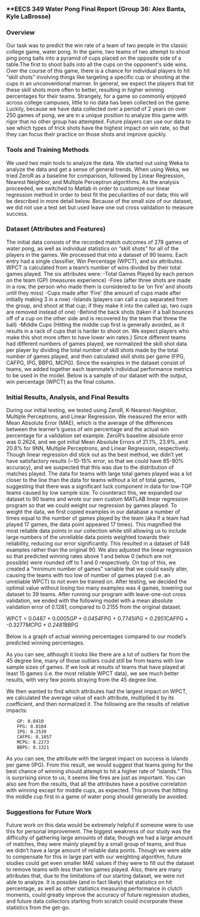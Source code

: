 ### **EECS 349 Water Pong Final Report (Group 36: Alex Banta, Kyle LaBrosse)

### Overview

Our task was to predict the win rate of a team of two people in the classic college game, water pong. In the game, two teams of two attempt to shoot ping pong balls into a pyramid of cups placed on the opposite side of a table.The first to shoot balls into all the cups on the opponent's side wins.  Over the course of this game, there is a chance for individual players to hit “skill shots” involving things like targeting a specific cup or shooting at the cups in an unconventional manner. In general, we expect the players that hit these skill shots more often to better, resulting in higher winning percentages for their teams. Strangely, for a game so commonly enjoyed across college campuses, little to no data has been collected on the game. Luckily, because we have data collected over a period of 2 years on over 250 games of pong, we are in a unique position to analyze this game with rigor that no other group has attempted. Future players can use our data to see which types of trick shots have the highest impact on win rate, so that they can focus their practice on those shots and improve quickly.

### Tools and Training Methods

We used two main tools to analyze the data. We started out using Weka to analyze the data and get a sense of general trends. When using Weka, we tried ZeroR as a baseline for comparison, followed by Linear Regression, Nearest Neighbor, and Multiple Perceptron algorithms. As the analysis proceeded, we switched to Matlab in order to customize our linear regression method in order to best fit the peculiarities of our data; this will be described in more detail below. Because of the small size of our dataset, we did not use a test set but used leave one out cross validation to measure success. 

### Dataset (Attributes and Features)

The initial data consists of the recorded match outcomes of 278 games of water pong, as well as individual statistics on “skill shots” for all of the players in the games. We processed that into a dataset of 90 teams. Each entry had a single classifier, Win Percentage (WPCT), and six attributes. WPCT is calculated from a team’s number of wins divided by their total games played. The six attributes were:
	-Total Games Played by each person on the team (GP) (measures experience)
	-Fires (after three shots are made in a row, the person who made them is considered to be ‘on fire’ and shoots until they miss)
	-Cups made after ‘Fire’ (the amount of cups made after initially making 3 in a row)
	-Islands (players can call a cup separated from the group, and shoot at that cup; if they make it into the called up, two cups are removed instead of one)
	-Behind the back shots (taken if a ball bounces off of a cup on the other side and is recovered by the team that threw the ball)
	-Middle Cups (Hitting the middle cup first is generally avoided, as it results in a rack of cups that is harder to shoot on. We 	expect players who make this shot more often to have lower win rates.)
Since different teams had different numbers of games played, we normalized the skill shot data per player by dividing the total number of skill shots made by the total number of games played, and then calculated skill shots per game (FPG, CAFPG, IPG, BBPG, MCPG). Since the examples in the dataset consist of teams, we added together each teammate’s individual performance metrics to be used in the model. Below is a sample of our dataset with the output, win percentage (WPCT) as the final column.



### Initial Results, Analysis, and Final Results

During our initial testing, we tested using ZeroR, K-Nearest-Neighbor, Multiple Perceptrons, and Linear Regression. We measured the error with Mean Absolute Error (MAE), which is the average of the differences between the learner’s guess of win percentage and the actual win percentage for a validation set example. ZeroR’s baseline absolute error was 0.2624, and we got initial Mean Absolute Errors of 21.1%, 23.9%, and 20.8% for 9NN, Multiple Perceptrons, and Linear Regression, respectively. Though linear regression did stick out as the best method, we didn’t yet have satisfactory results (~10-15% error, so that we could have 85-90% accuracy), and we suspected that this was due to the distribution of matches played. The data for teams with large total games played was a lot closer to the line than the data for teams without a lot of total games, suggesting that there was a significant luck component in data for low-TGP teams caused by low sample size.
	To counteract this, we expanded our dataset to 90 teams and wrote our own custom MATLAB linear regression program so that we could weight our regression by games played. To weight the data, we first copied examples in our database a number of times equal to the number of games played by the team (aka if a team had played 17 games, the data point appeared 17 times). This magnified the most reliable data points in our collection while still allowing us to include large numbers of the unreliable data points weighted towards their reliability, reducing our error significantly. This resulted in a dataset of 548 examples rather than the original 90. We also adjusted the linear regression so that predicted winning rates above 1 and below 0 (which are not possible) were rounded off to 1 and 0 respectively. On top of this, we created a “minimum number of games” variable that we could easily alter, causing the teams with too low of number of games played (i.e. an unreliable WPCT) to not even be trained on. After testing, we decided the optimal value without losing too many examples was 4 games, lowering our dataset to 39 teams. After running our program with leave-one-out cross validation, we ended with the following model with a mean absolute validation error of 0.1281, compared to 0.2155 from the original dataset.

WPCT = 0.0487 + 0.0005*GP + 0.0454*FPG + 0.7745*IPG + 0.2951*CAFPG + -0.3277*MCPG + 0.2481*BBPG

Below is a graph of actual winning percentages compared to our model’s predicted winning percentages.

As you can see, although it looks like there are a lot of outliers far from the 45 degree line, many of those outliers could still be from teams with low sample sizes of games. If we look at results of teams that have played at least 15 games (i.e. the most reliable WPCT data), we see much better results, with very few points straying from the 45 degree line.



We then wanted to find which attributes had the largest impact on WPCT, we calculated the average value of each attribute, multiplied it by its coefficient, and then normalized it. The following are the results of relative impacts:

        GP: 0.0410 
        FPG: 0.0104 
        IPG: 0.2539 
        CAFPG: 0.1057 
        MCPG: 0.2273 
        BBPG: 0.1321 

As you can see, the attribute with the largest impact on success is islands per game (IPG). From this result, we would suggest that teams going for the best chance of winning should attempt to hit a higher rate of “islands.” This is surprising since to us, it seems like fires are just as important. You can also see from the results, that all the attributes have a positive correlation with winning except for middle cups, as expected. This proves that hitting the middle cup first in a game of water pong should generally be avoided. 

### Suggestions for Future Work

Future work on this data would be extremely helpful if someone were to use this for personal improvement. The biggest weakness of our study was the difficulty of gathering large amounts of data; though we had a large amount of matches, they were mainly played by a small group of teams, and thus we didn’t have a large amount of reliable data points. Though we were able to compensate for this in large part with our weighting algorithm, future studies could get even smaller MAE values if they were to fill out the dataset to remove teams with less than ten games played. Also, there are many attributes that, due to the limitations of our starting dataset, we were not able to analyze. It is possible (and in fact likely) that statistics on hit percentage, as well as other statistics measuring performance in clutch moments, could greatly improve the accuracy of future regression studies, and future data collectors starting from scratch could incorporate these statistics from the get-go.




